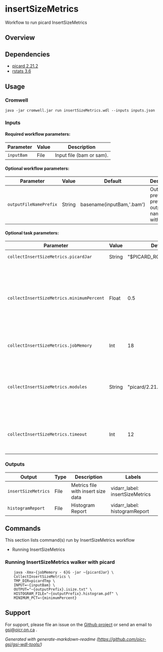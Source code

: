 # insertSizeMetrics

Workflow to run picard InsertSizeMetrics

## Overview

## Dependencies

* [picard 2.21.2](https://broadinstitute.github.io/picard/)
* [rstats 3.6](https://www.r-project.org/)


## Usage

### Cromwell
```
java -jar cromwell.jar run insertSizeMetrics.wdl --inputs inputs.json
```

### Inputs

#### Required workflow parameters:
Parameter|Value|Description
---|---|---
`inputBam`|File|Input file (bam or sam).


#### Optional workflow parameters:
Parameter|Value|Default|Description
---|---|---|---
`outputFileNamePrefix`|String|basename(inputBam,'.bam')|Output prefix to prefix output file names with.


#### Optional task parameters:
Parameter|Value|Default|Description
---|---|---|---
`collectInsertSizeMetrics.picardJar`|String|"$PICARD_ROOT/picard.jar"|The picard jar to use.
`collectInsertSizeMetrics.minimumPercent`|Float|0.5|Discard any data categories (out of FR, TANDEM, RF) when generating the histogram (Range: 0 to 1).
`collectInsertSizeMetrics.jobMemory`|Int|18|Memory (in GB) allocated for job.
`collectInsertSizeMetrics.modules`|String|"picard/2.21.2 rstats/3.6"|Environment module names and version to load (space separated) before command execution.
`collectInsertSizeMetrics.timeout`|Int|12|Maximum amount of time (in hours) the task can run for.


### Outputs

Output | Type | Description | Labels
---|---|---|---
`insertSizeMetrics`|File|Metrics file with insert size data|vidarr_label: insertSizeMetrics
`histogramReport`|File|Histogram Report|vidarr_label: histogramReport


## Commands
 This section lists command(s) run by InsertSizeMetrics workflow
 
 * Running InsertSizeMetrics
 
 ### Running InsertSizeMetrics walker with picard
 
 ```
     java -Xmx~{jobMemory - 6}G -jar ~{picardJar} \
     CollectInsertSizeMetrics \
     TMP_DIR=picardTmp \
     INPUT=~{inputBam} \
     OUTPUT="~{outputPrefix}.isize.txt" \
     HISTOGRAM_FILE="~{outputPrefix}.histogram.pdf" \
     MINIMUM_PCT=~{minimumPercent}
 ```
 ## Support

For support, please file an issue on the [Github project](https://github.com/oicr-gsi) or send an email to gsi@oicr.on.ca .

_Generated with generate-markdown-readme (https://github.com/oicr-gsi/gsi-wdl-tools/)_
